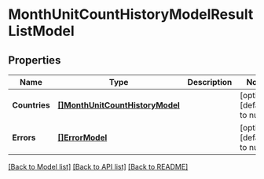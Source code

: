 # MonthUnitCountHistoryModelResultListModel

## Properties
Name | Type | Description | Notes
------------ | ------------- | ------------- | -------------
**Countries** | [**[]MonthUnitCountHistoryModel**](MonthUnitCountHistoryModel.md) |  | [optional] [default to null]
**Errors** | [**[]ErrorModel**](ErrorModel.md) |  | [optional] [default to null]

[[Back to Model list]](../README.md#documentation-for-models) [[Back to API list]](../README.md#documentation-for-api-endpoints) [[Back to README]](../README.md)

